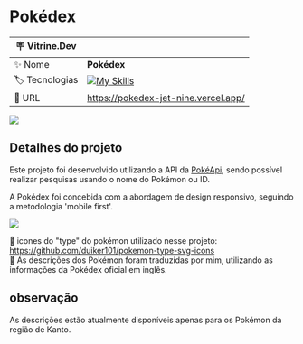 # Pokédex

| :placard: Vitrine.Dev |     |
| -------------  | --- |
| :sparkles: Nome        | **Pokédex**
| :label: Tecnologias | [![My Skills](https://skillicons.dev/icons?i=js,html,css)](https://skillicons.dev)
| :rocket: URL         | https://pokedex-jet-nine.vercel.app/

![](https://imgur.com/vgYabpY.jpg#vitrinedev)

## Detalhes do projeto

Este projeto foi desenvolvido utilizando a API da <a href="https://pokeapi.co/">PokéApi</a>,
sendo possível realizar pesquisas usando o nome do Pokémon ou ID.

A Pokédex foi concebida com a abordagem de design responsivo, seguindo a metodologia 'mobile first'.

![](https://imgur.com/sUyeYms.jpg)

🌟 icones do "type" do pokémon utilizado nesse projeto: https://github.com/duiker101/pokemon-type-svg-icons </br>
🌟 As descrições dos Pokémon foram traduzidas por mim, utilizando as informações da Pokédex oficial em inglês.

## observação

As descrições estão atualmente disponíveis apenas para os Pokémon da região de Kanto.
